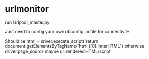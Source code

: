 # urlmonitor
run Urlpool_master.py

Just need to config your own dbconfig.ini file for connectivity

Should be html = driver.execute_script("return document.getElementsByTagName('html')[0].innerHTML")
otherwise driver.page_source maybe un rendered HTML/script
